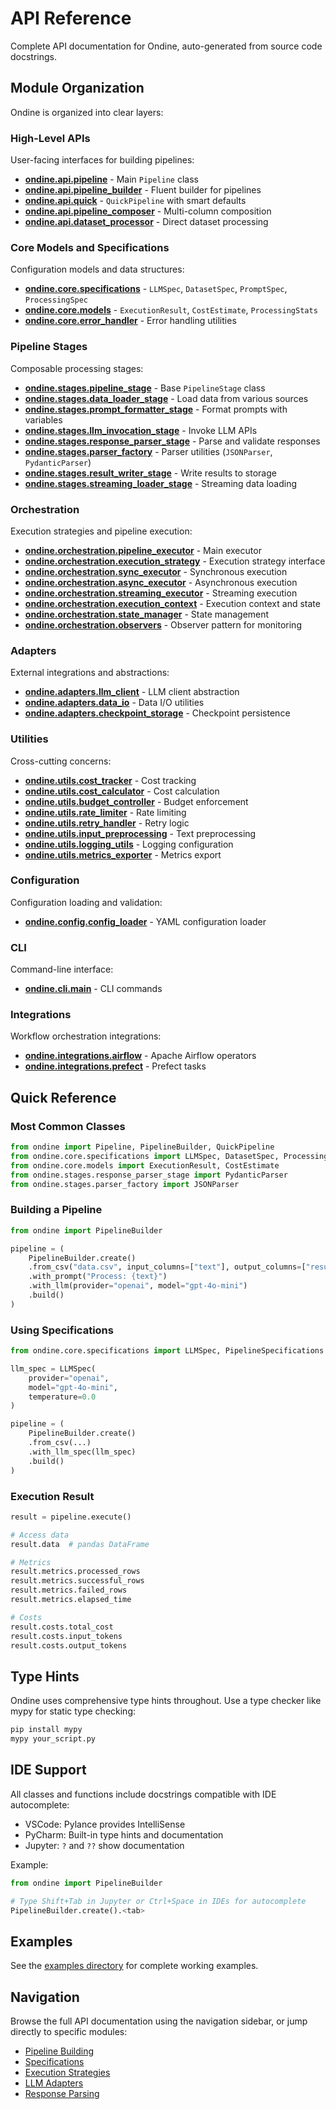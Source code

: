 # API Reference

Complete API documentation for Ondine, auto-generated from source code docstrings.

## Module Organization

Ondine is organized into clear layers:

### High-Level APIs

User-facing interfaces for building pipelines:

- **[ondine.api.pipeline](api/ondine/api/pipeline.md)** - Main `Pipeline` class
- **[ondine.api.pipeline_builder](api/ondine/api/pipeline_builder.md)** - Fluent builder for pipelines
- **[ondine.api.quick](api/ondine/api/quick.md)** - `QuickPipeline` with smart defaults
- **[ondine.api.pipeline_composer](api/ondine/api/pipeline_composer.md)** - Multi-column composition
- **[ondine.api.dataset_processor](api/ondine/api/dataset_processor.md)** - Direct dataset processing

### Core Models and Specifications

Configuration models and data structures:

- **[ondine.core.specifications](api/ondine/core/specifications.md)** - `LLMSpec`, `DatasetSpec`, `PromptSpec`, `ProcessingSpec`
- **[ondine.core.models](api/ondine/core/models.md)** - `ExecutionResult`, `CostEstimate`, `ProcessingStats`
- **[ondine.core.error_handler](api/ondine/core/error_handler.md)** - Error handling utilities

### Pipeline Stages

Composable processing stages:

- **[ondine.stages.pipeline_stage](api/ondine/stages/pipeline_stage.md)** - Base `PipelineStage` class
- **[ondine.stages.data_loader_stage](api/ondine/stages/data_loader_stage.md)** - Load data from various sources
- **[ondine.stages.prompt_formatter_stage](api/ondine/stages/prompt_formatter_stage.md)** - Format prompts with variables
- **[ondine.stages.llm_invocation_stage](api/ondine/stages/llm_invocation_stage.md)** - Invoke LLM APIs
- **[ondine.stages.response_parser_stage](api/ondine/stages/response_parser_stage.md)** - Parse and validate responses
- **[ondine.stages.parser_factory](api/ondine/stages/parser_factory.md)** - Parser utilities (`JSONParser`, `PydanticParser`)
- **[ondine.stages.result_writer_stage](api/ondine/stages/result_writer_stage.md)** - Write results to storage
- **[ondine.stages.streaming_loader_stage](api/ondine/stages/streaming_loader_stage.md)** - Streaming data loading

### Orchestration

Execution strategies and pipeline execution:

- **[ondine.orchestration.pipeline_executor](api/ondine/orchestration/pipeline_executor.md)** - Main executor
- **[ondine.orchestration.execution_strategy](api/ondine/orchestration/execution_strategy.md)** - Execution strategy interface
- **[ondine.orchestration.sync_executor](api/ondine/orchestration/sync_executor.md)** - Synchronous execution
- **[ondine.orchestration.async_executor](api/ondine/orchestration/async_executor.md)** - Asynchronous execution
- **[ondine.orchestration.streaming_executor](api/ondine/orchestration/streaming_executor.md)** - Streaming execution
- **[ondine.orchestration.execution_context](api/ondine/orchestration/execution_context.md)** - Execution context and state
- **[ondine.orchestration.state_manager](api/ondine/orchestration/state_manager.md)** - State management
- **[ondine.orchestration.observers](api/ondine/orchestration/observers.md)** - Observer pattern for monitoring

### Adapters

External integrations and abstractions:

- **[ondine.adapters.llm_client](api/ondine/adapters/llm_client.md)** - LLM client abstraction
- **[ondine.adapters.data_io](api/ondine/adapters/data_io.md)** - Data I/O utilities
- **[ondine.adapters.checkpoint_storage](api/ondine/adapters/checkpoint_storage.md)** - Checkpoint persistence

### Utilities

Cross-cutting concerns:

- **[ondine.utils.cost_tracker](api/ondine/utils/cost_tracker.md)** - Cost tracking
- **[ondine.utils.cost_calculator](api/ondine/utils/cost_calculator.md)** - Cost calculation
- **[ondine.utils.budget_controller](api/ondine/utils/budget_controller.md)** - Budget enforcement
- **[ondine.utils.rate_limiter](api/ondine/utils/rate_limiter.md)** - Rate limiting
- **[ondine.utils.retry_handler](api/ondine/utils/retry_handler.md)** - Retry logic
- **[ondine.utils.input_preprocessing](api/ondine/utils/input_preprocessing.md)** - Text preprocessing
- **[ondine.utils.logging_utils](api/ondine/utils/logging_utils.md)** - Logging configuration
- **[ondine.utils.metrics_exporter](api/ondine/utils/metrics_exporter.md)** - Metrics export

### Configuration

Configuration loading and validation:

- **[ondine.config.config_loader](api/ondine/config/config_loader.md)** - YAML configuration loader

### CLI

Command-line interface:

- **[ondine.cli.main](api/ondine/cli/main.md)** - CLI commands

### Integrations

Workflow orchestration integrations:

- **[ondine.integrations.airflow](api/ondine/integrations/airflow.md)** - Apache Airflow operators
- **[ondine.integrations.prefect](api/ondine/integrations/prefect.md)** - Prefect tasks

## Quick Reference

### Most Common Classes

```python
from ondine import Pipeline, PipelineBuilder, QuickPipeline
from ondine.core.specifications import LLMSpec, DatasetSpec, ProcessingSpec
from ondine.core.models import ExecutionResult, CostEstimate
from ondine.stages.response_parser_stage import PydanticParser
from ondine.stages.parser_factory import JSONParser
```

### Building a Pipeline

```python
from ondine import PipelineBuilder

pipeline = (
    PipelineBuilder.create()
    .from_csv("data.csv", input_columns=["text"], output_columns=["result"])
    .with_prompt("Process: {text}")
    .with_llm(provider="openai", model="gpt-4o-mini")
    .build()
)
```

### Using Specifications

```python
from ondine.core.specifications import LLMSpec, PipelineSpecifications

llm_spec = LLMSpec(
    provider="openai",
    model="gpt-4o-mini",
    temperature=0.0
)

pipeline = (
    PipelineBuilder.create()
    .from_csv(...)
    .with_llm_spec(llm_spec)
    .build()
)
```

### Execution Result

```python
result = pipeline.execute()

# Access data
result.data  # pandas DataFrame

# Metrics
result.metrics.processed_rows
result.metrics.successful_rows
result.metrics.failed_rows
result.metrics.elapsed_time

# Costs
result.costs.total_cost
result.costs.input_tokens
result.costs.output_tokens
```

## Type Hints

Ondine uses comprehensive type hints throughout. Use a type checker like mypy for static type checking:

```bash
pip install mypy
mypy your_script.py
```

## IDE Support

All classes and functions include docstrings compatible with IDE autocomplete:

- VSCode: Pylance provides IntelliSense
- PyCharm: Built-in type hints and documentation
- Jupyter: `?` and `??` show documentation

Example:
```python
from ondine import PipelineBuilder

# Type Shift+Tab in Jupyter or Ctrl+Space in IDEs for autocomplete
PipelineBuilder.create().<tab>
```

## Examples

See the [examples directory](https://github.com/ptimizeroracle/ondine/tree/main/examples) for complete working examples.

## Navigation

Browse the full API documentation using the navigation sidebar, or jump directly to specific modules:

- [Pipeline Building](api/ondine/api/pipeline_builder.md)
- [Specifications](api/ondine/core/specifications.md)
- [Execution Strategies](api/ondine/orchestration/execution_strategy.md)
- [LLM Adapters](api/ondine/adapters/llm_client.md)
- [Response Parsing](api/ondine/stages/response_parser_stage.md)


